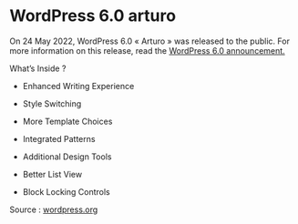 # WordPress 6.0 arturo 

On 24 May 2022, WordPress 6.0 « Arturo » was released to the public. For more information on this release, read the
<a href="https://wordpress.org/news/2022/05/arturo/">WordPress 6.0 announcement.</a>

What’s Inside ? 


+ Enhanced Writing Experience

+ Style Switching 

+ More Template Choices

+ Integrated Patterns

+ Additional Design Tools

+ Better List View

+ Block Locking Controls



Source : <a href="https://wordpress.org/support/wordpress-version/version-6-0/">wordpress.org</a>